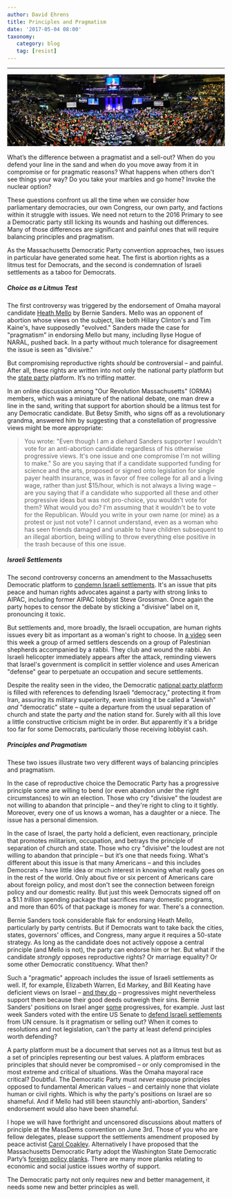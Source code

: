 ```yaml
---
author: David Ehrens
title: Principles and Pragmatism
date: '2017-05-04 08:00'
taxonomy:
   category: blog
   tag: [resist]
---
```

---

![](convention.jpg)

What’s the difference between a pragmatist and a sell-out? When do you defend your line in the sand and when do you move away from it in compromise or for pragmatic reasons? What happens when others don't see things your way? Do you take your marbles and go home? Invoke the nuclear option?

These questions confront us all the time when we consider how parliamentary democracies, our own Congress, our own party, and factions within it struggle with issues. We need not return to the 2016 Primary to see a Democratic party still licking its wounds and hashing out differences. Many of those differences are significant and painful ones that will require balancing principles and pragmatism.

As the Massachusetts Democratic Party convention approaches, two issues in particular have generated some heat. The first is abortion rights as a litmus test for Democrats, and the second is condemnation of Israeli settlements as a taboo for Democrats.

##### Choice as a Litmus Test

The first controversy was triggered by the endorsement of Omaha mayoral candidate [Heath Mello](http://www.cnn.com/2017/04/23/politics/bernie-sanders-heath-mello/index.html) by Bernie Sanders. Mello was an opponent of abortion whose views on the subject, like both Hillary Clinton's and Tim Kaine's, have supposedly "evolved." Sanders made the case for "pragmatism" in endorsing Mello but many, including Ilyse Hogue of NARAL, pushed back. In a party without much tolerance for disagreement the issue is seen as "divisive."

But compromising reproductive rights *should* be controversial – and painful. After all, these rights are written into not only the national party platform but the [state party](https://massdems.org/your-party/party-documents/16-about-your-party/party-documents/152-platform-2013) platform. It’s no trifling matter.

In an online discussion among "Our Revolution Massachusetts" (ORMA) members, which was a miniature of the national debate, one man drew a line in the sand, writing that support for abortion should be a litmus test for any Democratic candidate. But Betsy Smith, who signs off as a revolutionary grandma, answered him by suggesting that a constellation of progressive views might be more appropriate:

> You wrote: "Even though I am a diehard Sanders supporter I wouldn't vote for an anti-abortion candidate regardless of his otherwise progressive views. It's one issue and one compromise I'm not willing to make." So are you saying that if a candidate supported funding for science and the arts, proposed or signed onto legislation for single payer health insurance, was in favor of free college for all and a living wage, rather than just \$15/hour, which is not always a living wage – are you saying that if a candidate who supported all these and other progressive ideas but was not pro-choice, you wouldn't vote for them? What would you do? I'm assuming that it wouldn't be to vote for the Republican. Would you write in your own name (or mine) as a protest or just not vote? I cannot understand, even as a woman who has seen friends damaged and unable to have children subsequent to an illegal abortion, being willing to throw everything else positive in the trash because of this one issue.

##### Israeli Settlements

The second controversy concerns an amendment to the Massachusetts Democratic platform to [condemn Israeli settlements](https://www.bostonglobe.com/metro/2017/04/20/state-democrats-roiled-resolution-opposing-israeli-settlements/c6x4BfAyfDHjNHgU4TlQzN/story.html). It's an issue that pits peace and human rights advocates against a party with strong links to AIPAC, including former AIPAC lobbyist Steve Grossman. Once again the party hopes to censor the debate by sticking a "divisive" label on it, pronouncing it toxic.

But settlements and, more broadly, the Israeli occupation, are human rights issues every bit as important as a woman's right to choose. In [a video](https://haqel.org.il/2017/04/27/graphic-video-of-attack-on-rabbi-ascherman-and-additional-activists-from-taayush-and-ecome/) seen this week a group of armed settlers descends on a group of Palestinian shepherds accompanied by a rabbi. They club and wound the rabbi. An Israeli helicopter immediately appears after the attack, reminding viewers that Israel's government is complicit in settler violence and uses American "defense" gear to perpetuate an occupation and secure settlements.

Despite the reality seen in the video, the Democratic [national party platform](https://www.democrats.org/party-platform) is filled with references to defending Israeli “democracy,” protecting it from Iran, assuring its military superiority, even insisting it be called a "Jewish" *and* "democratic" state – quite a departure from the usual separation of church and state the party *and* the nation stand for. Surely with all this love a little constructive criticism might be in order. But apparently it's a bridge too far for some Democrats, particularly those receiving lobbyist cash.

##### Principles and Pragmatism

These two issues illustrate two very different ways of balancing principles and pragmatism.

In the case of reproductive choice the Democratic Party has a progressive principle some are willing to bend (or even abandon under the right circumstances) to win an election. Those who cry "divisive" the loudest are not willing to abandon that principle – and they're right to cling to it tightly. Moreover, every one of us knows a woman, has a daughter or a niece. The issue has a personal dimension.

In the case of Israel, the party hold a deficient, even reactionary, principle that promotes militarism, occupation, and betrays the principle of separation of church and state. Those who cry "divisive" the loudest are not willing to abandon that principle – but it’s one that needs fixing. What's different about this issue is that many Americans – and this includes Democrats – have little idea or much interest in knowing what really goes on in the rest of the world. Only about five or six percent of Americans care about foreign policy, and most don't see the connection between foreign policy and our domestic reality. But just this week Democrats signed off on a \$1.1 *trillion* spending package that sacrifices many domestic programs, and more than 60% of that package is money for war. There's a connection.

Bernie Sanders took considerable flak for endorsing Heath Mello, particularly by party centrists. But if Democrats want to take back the cities, states, governors' offices, and Congress, many argue it requires a 50-state strategy. As long as the candidate does not actively oppose a central principle (and Mello is not), the party can endorse him or her. But what if the candidate *strongly* opposes reproductive rights? Or marriage equality? Or some other Democratic constituency. What then?

Such a "pragmatic" approach includes the issue of Israeli settlements as well. If, for example, Elizabeth Warren, Ed Markey, and Bill Keating have deficient views on Israel – [and they do](https://theintercept.com/2014/08/28/elizabeth-warren-speaks-israelgaza-sounds-like-netanyahu/) – progressives might nevertheless support them because their good deeds outweigh their sins. Bernie Sanders' positions on Israel anger [some](https://www.salon.com/2016/02/13/i_wont_vote_for_bernie_sanders_his_feeble_position_on_israel_is_a_serious_progressive_problem/) progressives, for example. Just last week Sanders voted with the entire US Senate to [defend Israeli settlements](http://progressivearmy.com/2017/05/01/bernie-sanders-and-the-entire-us-senate-unanimously-endorse-israels-occupation/) from UN censure. Is it pragmatism or selling out? When it comes to resolutions and not legislation, can't the party at least defend principles worth defending?

A party platform must be a document that serves not as a litmus test but as a set of principles representing our best values. A platform embraces principles that should never be compromised – or only compromised in the most extreme and critical of situations. Was the Omaha mayoral race critical? Doubtful. The Democratic Party must *never* espouse principles opposed to fundamental American values – and certainly none that violate human or civil rights. Which is why the party's positions on Israel are so shameful. And if Mello had still been staunchly anti-abortion, Sanders' endorsement would also have been shameful.

I hope we will have forthright and uncensored discussions about matters of principle at the MassDems convention on June 3rd. Those of you who are fellow delegates, please support the settlements amendment proposed by peace activist [Carol Coakley](https://www.youtube.com/watch?v=Q_3MudC3vMs). Alternatively I have proposed that the Massachusetts Democratic Party adopt the Washington State Democratic Party’s [foreign policy planks](http://www.wa-democrats.org/issues/foreign-policy). There are many more planks relating to economic and social justice issues worthy of support. 

The Democratic party not only requires new and better management, it needs some new and better principles as well.

